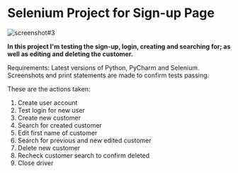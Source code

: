 # Selenium Project for Sign-up Page
![screenshot#3](https://user-images.githubusercontent.com/45835546/227117616-98e0584c-bde3-4812-9a99-25a60bf85dac.png)

**In this project I'm testing the sign-up, login, creating and searching for; as well as editing and deleting the customer.**

Requirements: Latest versions of Python, PyCharm and Selenium. <br>
Screenshots and print statements are made to confirm tests passing.

These are the actions taken:

1) Create user account
2) Test login for new user
3) Create new customer 
4) Search for created customer
5) Edit first name of customer
6) Search for previous and new edited customer
7) Delete new customer
8) Recheck customer search to confirm deleted
9) Close driver
